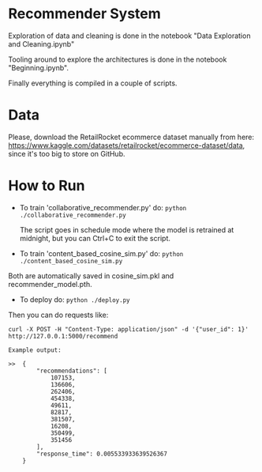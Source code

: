 # Recommender System

Exploration of data and cleaning is done in the notebook "Data Exploration and Cleaning.ipynb"

Tooling around to explore the architectures is done in the notebook "Beginning.ipynb".

Finally everything is compiled in a couple of scripts.

# Data

Please, download the RetailRocket ecommerce dataset manually from here: https://www.kaggle.com/datasets/retailrocket/ecommerce-dataset/data, since it's too big to store on GitHub.

# How to Run

* To train 'collaborative_recommender.py' do:
    `python ./collaborative_recommender.py`

    The script goes in schedule mode where the model is retrained at midnight, but you can Ctrl+C to exit the script.

* To train 'content_based_cosine_sim.py' do:
    `python ./content_based_cosine_sim.py`

Both are automatically saved in cosine_sim.pkl and recommender_model.pth.

* To deploy do:
    `python ./deploy.py`

Then you can do requests like:

`curl -X POST -H "Content-Type: application/json" -d '{"user_id": 1}' http://127.0.0.1:5000/recommend`
    
    Example output:

    >>  {
            "recommendations": [
                107153,
                136606,
                262406,
                454338,
                49611,
                82817,
                381507,
                16208,
                350499,
                351456
            ],
            "response_time": 0.005533933639526367
        }